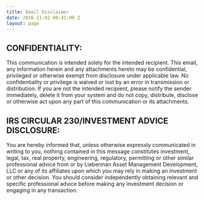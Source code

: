 ```yaml
---
title: Email Disclaimer
date: 2016-11-02 00:41:00 Z
layout: page
---
```


## CONFIDENTIALITY:

This communication is intended solely for the intended recipient.  This email, any information herein and any attachments hereto may be confidential, privileged or otherwise exempt from disclosure under applicable law.  No confidentiality or privilege is waived or lost by an error in transmission or distribution.  If you are not the intended recipient, please notify the sender immediately, delete it from your system and do not copy, distribute, disclose or otherwise act upon any part of this communication or its attachments.

## IRS CIRCULAR 230/INVESTMENT ADVICE DISCLOSURE:

You are hereby informed that, unless otherwise expressly communicated in writing to you, nothing contained in this message constitutes investment, legal, tax, real property, engineering, regulatory, permitting or other similar professional advice from or by Lieberman Asset Management Development, LLC or any of its affiliates upon which you may rely in making an investment or other decision. You should consider independently obtaining relevant and specific professional advice before making any investment decision or engaging in any transaction.